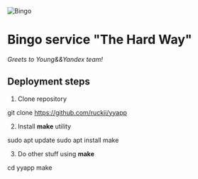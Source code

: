 ![Bingo](https://github.com/ruckii/yyapp/assets/1169824/5d9961d5-a9f1-41ae-8630-14673ecf3488)

# Bingo service "The Hard Way"
*Greets to Young&&Yandex team!*
## Deployment steps

1. Clone repository

  git clone https://github.com/ruckii/yyapp

2. Install **make** utility

  sudo apt update
  sudo apt install make

3. Do other stuff using **make**

  cd yyapp
  make
